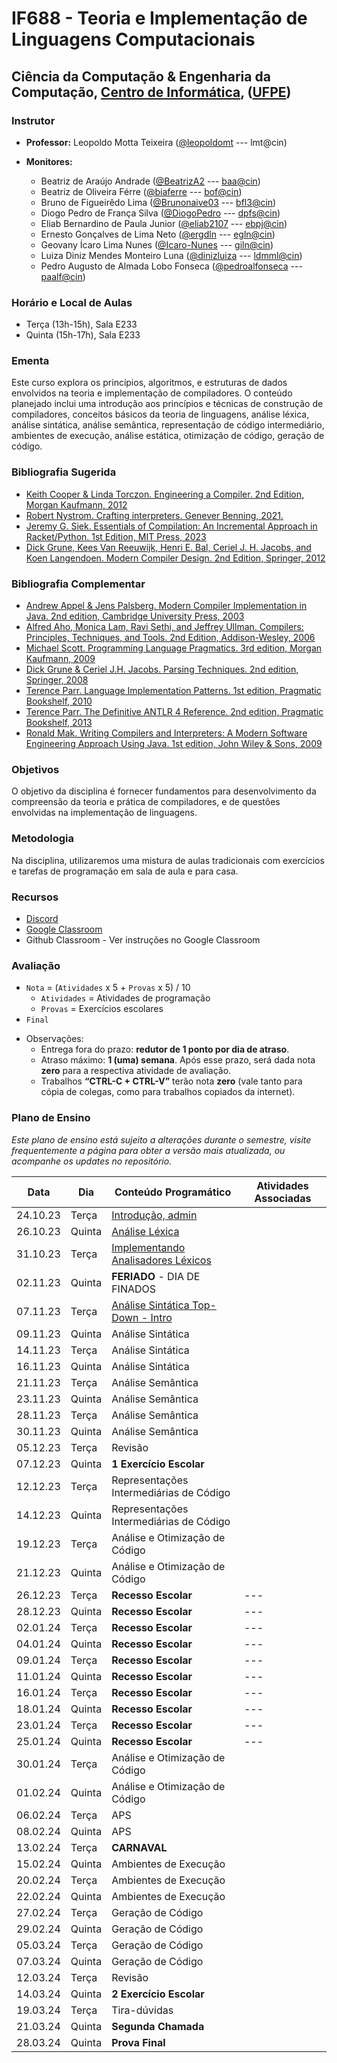 # IF688 - Teoria e Implementação de Linguagens Computacionais

## Ciência da Computação & Engenharia da Computação, [Centro de Informática](http://www.cin.ufpe.br), ([UFPE](http://www.ufpe.br))

### Instrutor

* **Professor:** Leopoldo Motta Teixeira ([@leopoldomt](https://github.com/leopoldomt) --- lmt@cin)

* **Monitores:** 
  - Beatriz de Araújo Andrade ([@BeatrizA2](https://github.com/BeatrizA2) --- <baa@cin>)
  - Beatriz de Oliveira Férre ([@biaferre](https://github.com/biaferre) --- <bof@cin>)
  - Bruno de Figueirêdo Lima ([@Brunonaive03](https://github.com/Brunonaive03) --- <bfl3@cin>)
  - Diogo Pedro de França Silva ([@DiogoPedro](https://github.com/DiogoPedro) --- <dpfs@cin>)
  - Eliab Bernardino de Paula Junior ([@eliab2107](https://github.com/eliab2107) --- <ebpj@cin>)
  - Ernesto Gonçalves de Lima Neto ([@ergdln](https://github.com/ergdln) --- <egln@cin>)
  - Geovany Ícaro Lima Nunes ([@Icaro-Nunes](https://github.com/Icaro-Nunes) --- <giln@cin>)
  - Luiza Diniz Mendes Monteiro Luna ([@dinizluiza](https://github.com/dinizluiza) --- <ldmml@cin>)
  - Pedro Augusto de Almada Lobo Fonseca ([@pedroalfonseca](https://github.com/pedroalfonseca) --- <paalf@cin>)

### Horário e Local de Aulas

* Terça (13h-15h), Sala E233
* Quinta (15h-17h), Sala E233

### Ementa

Este curso explora os princípios, algoritmos, e estruturas de dados envolvidos na teoria e implementação de compiladores. 
O conteúdo planejado inclui uma introdução aos princípios e técnicas de construção de compiladores, conceitos básicos da teoria de linguagens, análise léxica, análise sintática, análise semântica, representação de código intermediário, ambientes de execução, análise estática, otimização de código, geração de código.

### Bibliografia Sugerida

- [Keith Cooper & Linda Torczon. Engineering a Compiler. 2nd Edition, Morgan Kaufmann, 2012](https://www.elsevier.com/books/engineering-a-compiler/cooper/978-0-12-088478-0)
- [Robert Nystrom. Crafting interpreters. Genever Benning, 2021.](https://craftinginterpreters.com/)
- [Jeremy G. Siek. Essentials of Compilation: An Incremental Approach in Racket/Python. 1st Edition, MIT Press, 2023](https://mitpress.mit.edu/9780262048248/essentials-of-compilation/)
- [Dick Grune, Kees Van Reeuwijk, Henri E. Bal, Ceriel J. H. Jacobs, and Koen Langendoen. Modern Compiler Design. 2nd Edition, Springer, 2012](https://dickgrune.com/Books/MCD_2nd_Edition/)

### Bibliografia Complementar
- [Andrew Appel & Jens Palsberg. Modern Compiler Implementation in Java. 2nd edition, Cambridge University Press, 2003](https://www.cs.princeton.edu/~appel/modern/java/)
- [Alfred Aho, Monica Lam, Ravi Sethi, and Jeffrey Ullman. Compilers: Principles, Techniques, and Tools. 2nd Edition, Addison-Wesley, 2006](http://dragonbook.stanford.edu)
- [Michael Scott. Programming Language Pragmatics. 3rd edition, Morgan Kaufmann, 2009](https://www.cs.rochester.edu/u/scott/pragmatics/3e/)
- [Dick Grune & Ceriel J.H. Jacobs. Parsing Techniques. 2nd edition, Springer, 2008](https://dickgrune.com/Books/PTAPG_2nd_Edition/)
- [Terence Parr. Language Implementation Patterns. 1st edition, Pragmatic Bookshelf, 2010](https://pragprog.com/book/tpdsl/language-implementation-patterns)
- [Terence Parr. The Definitive ANTLR 4 Reference. 2nd edition, Pragmatic Bookshelf, 2013](https://pragprog.com/book/tpantlr2/the-definitive-antlr-4-reference)
- [Ronald Mak. Writing Compilers and Interpreters: A Modern Software Engineering Approach Using Java. 1st edition, John Wiley & Sons, 2009](http://www.wiley.com/WileyCDA/WileyTitle/productCd-0470177071.html)

### Objetivos

O objetivo da disciplina é fornecer fundamentos para desenvolvimento da compreensão da teoria e prática de compiladores, e de questões envolvidas na implementação de linguagens.

### Metodologia

Na disciplina, utilizaremos uma mistura de aulas tradicionais com exercícios e tarefas de programação em sala de aula e para casa. 

### Recursos

- [Discord](https://discord.gg/w28mu7H9)
- [Google Classroom](https://classroom.google.com/c/NjM0MDYxNTk1NTI3?cjc=fa6nvzx)
- Github Classroom - Ver instruções no Google Classroom


### Avaliação

* `Nota` = (`Atividades` x 5 + `Provas` x 5) / 10 
  * `Atividades` = Atividades de programação
  * `Provas` = Exercícios escolares
* `Final`

- Observações:
  - Entrega fora do prazo: **redutor de 1 ponto por dia de atraso**. 
  - Atraso máximo: **1 (uma) semana**. Após esse prazo, será dada nota **zero** para a respectiva atividade de avaliação.
  - Trabalhos **“CTRL-C + CTRL-V”** terão nota **zero** (vale tanto para cópia de colegas, como para trabalhos copiados da internet).

### Plano de Ensino

*Este plano de ensino está sujeito a alterações durante o semestre, visite frequentemente a página para obter a versão mais atualizada, ou acompanhe os updates no repositório.*

| Data | Dia | Conteúdo Programático | Atividades Associadas |
|-----------------|---------------|-----------------------|------------------------|
| 24.10.23        | Terça         | [Introdução, admin](2023-10-24.md)     |                        |
| 26.10.23        | Quinta        | [Análise Léxica](2023-10-26.md)       |                        |
| 31.10.23        | Terça         | [Implementando Analisadores Léxicos](2023-10-31.md)       |                        |
| 02.11.23        | Quinta        | **FERIADO** - DIA DE FINADOS |                 |
| 07.11.23        | Terça         | [Análise Sintática Top-Down - Intro](2023-11-07.md)     |                        |
| 09.11.23        | Quinta        | Análise Sintática | |
| 14.11.23        | Terça         | Análise Sintática | |
| 16.11.23        | Quinta        | Análise Sintática | |
| 21.11.23        | Terça         | Análise Semântica | |
| 23.11.23        | Quinta        | Análise Semântica | |
| 28.11.23        | Terça         | Análise Semântica | |
| 30.11.23        | Quinta        | Análise Semântica | |
| 05.12.23        | Terça         | Revisão | |
| 07.12.23        | Quinta        | **1 Exercício Escolar** |                      |
| 12.12.23        | Terça         | Representações Intermediárias de Código |      |
| 14.12.23        | Quinta        | Representações Intermediárias de Código |      |
| 19.12.23        | Terça         | Análise e Otimização de Código |               |
| 21.12.23        | Quinta        | Análise e Otimização de Código |               |
| 26.12.23        | Terça         | **Recesso Escolar**   | ---                    |
| 28.12.23        | Quinta        | **Recesso Escolar**   | ---                    |
| 02.01.24        | Terça         | **Recesso Escolar**   | ---                    |
| 04.01.24        | Quinta        | **Recesso Escolar**   | ---                    |
| 09.01.24        | Terça         | **Recesso Escolar**   | ---                    |
| 11.01.24        | Quinta        | **Recesso Escolar**   | ---                    |
| 16.01.24        | Terça         | **Recesso Escolar**   | ---                    |
| 18.01.24        | Quinta        | **Recesso Escolar**   | ---                    |
| 23.01.24        | Terça         | **Recesso Escolar**   | ---                    |
| 25.01.24        | Quinta        | **Recesso Escolar**   | ---                    |
| 30.01.24        | Terça         | Análise e Otimização de Código |               |
| 01.02.24        | Quinta        | Análise e Otimização de Código |               |
| 06.02.24        | Terça         | APS                   |                        |
| 08.02.24        | Quinta        | APS                   |                        |
| 13.02.24        | Terça         | **CARNAVAL**          |                        |
| 15.02.24        | Quinta        | Ambientes de Execução |                        |
| 20.02.24        | Terça         | Ambientes de Execução |                        |
| 22.02.24        | Quinta        | Ambientes de Execução |                        |
| 27.02.24        | Terça         | Geração de Código     |                        |
| 29.02.24        | Quinta        | Geração de Código     |                        |
| 05.03.24        | Terça         | Geração de Código     |                        |
| 07.03.24        | Quinta        | Geração de Código     |                        |
| 12.03.24        | Terça         | Revisão               |                      |
| 14.03.24        | Quinta        | **2 Exercício Escolar** |                      |
| 19.03.24        | Terça         | Tira-dúvidas          |                        |
| 21.03.24        | Quinta        | **Segunda Chamada** |                      |
| 28.03.24        | Quinta        | **Prova Final** |                      |